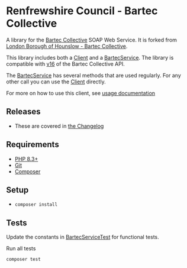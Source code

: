 # Renfrewshire Council - Bartec Collective

A library for the [Bartec Collective](https://www.bartecmunicipal.com/software/collective/) SOAP Web Service. It is forked from [London Borough of Hounslow - Bartec Collective](https://github.com/LBHounslow/bartec).

This library includes both a [Client](src/Client/Client.php) and a [BartecService](src/Service/BartecService.php). The library is compatible with [v16](https://collectiveapi.bartec-systems.com/API-R1616/collectiveapi.asmx?WSDL) of the Bartec Collective API.

The [BartecService](src/Service/BartecService.php) has several methods that are used regularly. For any other call you can use the [Client](src/Client/Client.php) directly.

For more on how to use this client, see [usage documentation](docs/USAGE.md)

## Releases

- These are covered in [the Changelog](docs/CHANGELOG.md)

## Requirements

- [PHP 8.3+](https://www.php.net/downloads.php)
- [Git](https://git-scm.com/downloads)
- [Composer](https://getcomposer.org)

## Setup

- `composer install`

## Tests

Update the constants in [BartecServiceTest](tests/functional/Service/BartecServiceTest.php) for functional tests.

Run all tests

`composer test`
